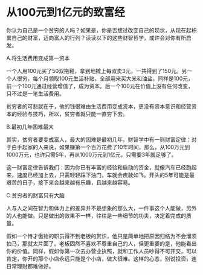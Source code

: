 # 从100元到1亿元的致富经

你认为自己是一个贫穷的人吗？如果是，你是否想过改变自己的现状，从现在起积累自己的财富，迈向富人的行列？读读以下的这些财智哲学，或许会对你有所启发。 

A.将生活费用变成第一资本 

一个人用100元买了50双拖鞋，拿到地摊上每双卖3元，一共得到了150元。另一个人很穷，每个月领取100元生活补贴，全部用来买大米和油盐。同样是100元，前一个100元通过经营增值了，成为资本。后一个100元在价值上没有任何改变，只不过是一笔生活费用。 

贫穷者的可悲就在于，他的钱很难由生活费用变成资本，更没有资本意识和经营资本的经验与技巧，所以，贫穷者就只能一直穷下去。 

B.最初几年困难最大 

其实，贫穷者要变成富人，最大的困难是最初几年。财智学中有一则财富定律：对于白手起家的人来说，如果赚第一个百万花费了10年时间，那么，从100万元到1000万元，也许只需5年，再从1000万元到1亿元，只需要3年就足够了。 

这一财富定律告诉我们：因为你已有丰富的经验和启动的资金，就像汽车已经跑起来，速度已经加上去，只需轻轻踩下油门，车就会疾驶如飞。开头的5年可能是最艰苦的日子，接下来会越来越有乐趣，且越来越容易。 

C.贫穷者的财富只有大脑 

人与人之间在智力和体力上的差异并不是想象的那么大，一件事这个人能做，另外的人也能做。只是做出的效果不一样，往往是一些细节的功夫，决定着完成的质量。 

假如一个恃才傲物的职员得不到老板的赏识，他只是简单地把原因归结为不会溜须拍马，那就太片面了。老板固然不喜欢不尊重自己的人，但更重要的是，他能看出你的价值。同样，假如你第一次去办营业执照，就和工作人员吵得不可开交，可以肯定，你开的那个小店永远只能是个小店，做大很难。这样的心态，别说投资，连日常理财都难做好。